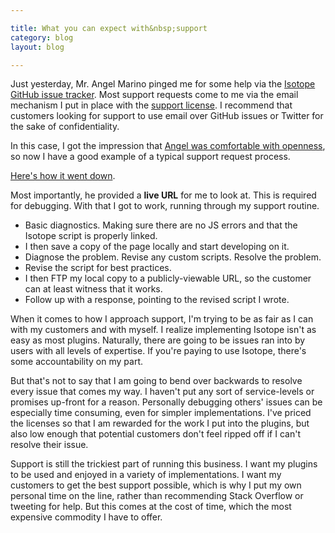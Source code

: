 ```yaml
---

title: What you can expect with&nbsp;support
category: blog
layout: blog

---
```



Just yesterday, Mr. Angel Marino pinged me for some help via the [Isotope GitHub issue tracker](https://github.com/desandro/isotope/issues). Most support requests come to me via the email mechanism I put in place with the [support license](/#support).   I recommend that customers looking for support to use email over GitHub issues or Twitter for the sake of confidentiality.

In this case, I got the impression that [Angel was comfortable with openness](https://github.com/desandro/isotope/issues/46#issuecomment-1065965), so now I have a good example of a typical support request process.

[Here's how it went down](https://github.com/desandro/isotope/issues/46).

Most importantly, he provided a **live URL** for me to look at. This is required for debugging. With that I got to work, running through my support routine.

+ Basic diagnostics. Making sure there are no JS errors and that the Isotope script is properly linked.
+ I then save a copy of the page locally and start developing on it.
+ Diagnose the problem. Revise any custom scripts. Resolve the problem.
+ Revise the script for best practices.
+ I then FTP my local copy to a publicly-viewable URL, so the customer can at least witness that it works.
+ Follow up with a response, pointing to the revised script I wrote.

When it comes to how I approach support, I'm trying to be as fair as I can with my customers and with myself. I realize implementing Isotope isn't as easy as most plugins. Naturally, there are going to be issues ran into by users with all levels of expertise. If you're paying to use Isotope, there's some accountability on my part.

But that's not to say that I am going to bend over backwards to resolve every issue that comes my way. I haven't put any sort of service-levels or promises up-front for a reason. Personally debugging others' issues can be especially time consuming, even for simpler implementations. I've priced the licenses so that I am rewarded for the work I put into the plugins, but also low enough that potential customers don't feel ripped off if I can't resolve their issue.

Support is still the trickiest part of running this business. I want my plugins to be used and enjoyed in a variety of implementations. I want my customers to get the best support possible, which is why I put my own personal time on the line, rather than recommending Stack Overflow or tweeting for help. But this comes at the cost of time, which the most expensive commodity I have to offer.
